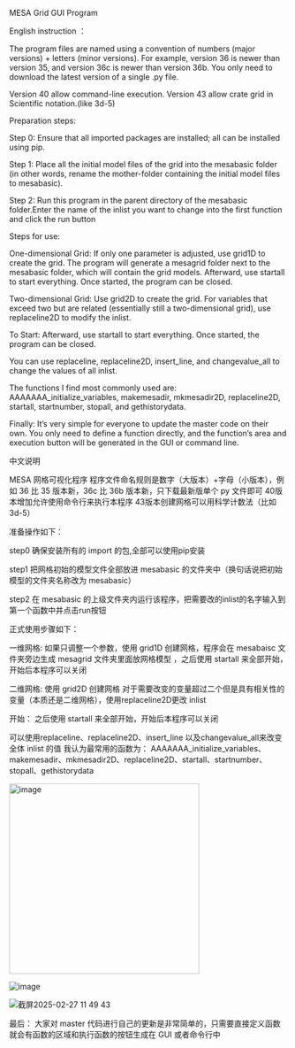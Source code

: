 MESA Grid GUI Program

English instruction ：

The program files are named using a convention of numbers (major versions) + letters (minor versions). For example, version 36 is newer than version 35, and version 36c is newer than version 36b. You only need to download the latest version of a single .py file.

Version 40 allow command-line execution.
Version 43 allow crate grid in Scientific notation.(like 3d-5)

Preparation steps:

Step 0: Ensure that all imported packages are installed; all can be installed using pip.

Step 1: Place all the initial model files of the grid into the mesabasic folder (in other words, rename the mother-folder containing the initial model files to mesabasic).

Step 2: Run this program in the parent directory of the mesabasic folder.Enter the name of the inlist you want to change into the first function and click the run button

Steps for use:

One-dimensional Grid:
If only one parameter is adjusted, use grid1D to create the grid. The program will generate a mesagrid folder next to the mesabasic folder, which will contain the grid models. Afterward, use startall to start everything. Once started, the program can be closed.

Two-dimensional Grid:
Use grid2D to create the grid. For variables that exceed two but are related (essentially still a two-dimensional grid), use replaceline2D to modify the inlist.

To Start:
Afterward, use startall to start everything. Once started, the program can be closed.

You can use replaceline, replaceline2D, insert_line, and changevalue_all to change the values of all inlist.

The functions I find most commonly used are:
AAAAAAA_initialize_variables, makemesadir, mkmesadir2D, replaceline2D, startall, startnumber, stopall, and gethistorydata.

Finally:
It’s very simple for everyone to update the master code on their own. You only need to define a function directly, and the function’s area and execution button will be generated in the GUI or command line.

中文说明

MESA 网格可视化程序 
程序文件命名规则是数字（大版本）+字母（小版本），例如 36 比 35 版本新，36c 比 36b 版本新，只下载最新版单个 py 文件即可
40版本增加允许使用命令行来执行本程序
43版本创建网格可以用科学计数法（比如3d-5）

准备操作如下：

step0 确保安装所有的 import 的包,全部可以使用pip安装

step1 把网格初始的模型文件全部放进 mesabasic 的文件夹中（换句话说把初始模型的文件夹名称改为 mesabasic）

step2 在 mesabasic 的上级文件夹内运行该程序，把需要改的inlist的名字输入到第一个函数中并点击run按钮




正式使用步骤如下：

一维网格:
如果只调整一个参数，使用 grid1D 创建网格，程序会在 mesabaisc 文件夹旁边生成 mesagrid 文件夹里面放网格模型
，之后使用 startall 来全部开始，开始后本程序可以关闭

二维网格:
使用 grid2D 创建网格
对于需要改变的变量超过二个但是具有相关性的变量（本质还是二维网格），使用replaceline2D更改 inlist

开始：
之后使用 startall 来全部开始，开始后本程序可以关闭

可以使用replaceline、replaceline2D、insert_line 以及changevalue_all来改变全体 inlist 的值
我认为最常用的函数为：
AAAAAAA_initialize_variables、makemesadir、mkmesadir2D、replaceline2D、startall、startnumber、stopall、gethistorydata

<img width="344" alt="image" src="https://github.com/user-attachments/assets/ec1559df-24c4-488f-97fa-69bcea104f07" />

![image](https://github.com/user-attachments/assets/0ea34491-6f9e-43cf-81b8-b7a886b74af4)


![截屏2025-02-27 11 49 43](https://github.com/user-attachments/assets/0c8201ac-d63c-4a0c-a62e-74d4be062a53)

最后：
大家对 master 代码进行自己的更新是非常简单的，只需要直接定义函数就会有函数的区域和执行函数的按钮生成在 GUI 或者命令行中

